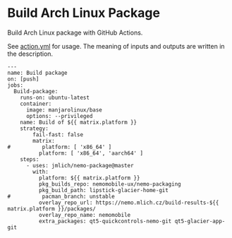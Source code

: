 # Build Arch Linux Package

Build Arch Linux package with GitHub Actions.

See [action.yml](action.yml) for usage. The meaning of inputs and outputs are written in the description.


```
---
name: Build package
on: [push]
jobs:
  Build-package:
    runs-on: ubuntu-latest
    container:
      image: manjarolinux/base
      options: --privileged
    name: Build of ${{ matrix.platform }}
    strategy:
        fail-fast: false
        matrix:
#          platform: [ 'x86_64' ]
          platform: [ 'x86_64', 'aarch64' ]
    steps:
      - uses: jmlich/nemo-package@master
        with:
          platform: ${{ matrix.platform }}
          pkg_builds_repo: nemomobile-ux/nemo-packaging
          pkg_build_path: lipstick-glacier-home-git
#          pacman_branch: unstable
          overlay_repo_url: https://nemo.mlich.cz/build-results-${{ matrix.platform }}/packages/
          overlay_repo_name: nemomobile
          extra_packages: qt5-quickcontrols-nemo-git qt5-glacier-app-git
```
